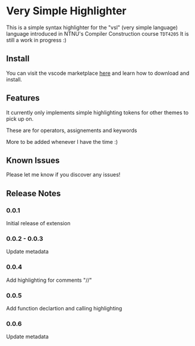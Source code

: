 # Very Simple Highlighter

This is a simple syntax highlighter for the "vsl" (very simple language) language introduced in NTNU's Compiler Construction course `TDT4205` It is still a work in progress :)

## Install

You can visit the vscode marketplace [here](https://marketplace.visualstudio.com/items?itemName=MariusArhaug.vsl-lang) and learn how to download and install.

## Features

It currently only implements simple highlighting tokens for other themes to pick up on.

These are for operators, assignements and keywords

More to be added whenever I have the time :)

## Known Issues

Please let me know if you discover any issues!

## Release Notes

### 0.0.1

Initial release of extension

### 0.0.2 - 0.0.3

Update metadata

### 0.0.4

Add highlighting for comments "//"

### 0.0.5

Add function declartion and calling highlighting

### 0.0.6

Update metadata
